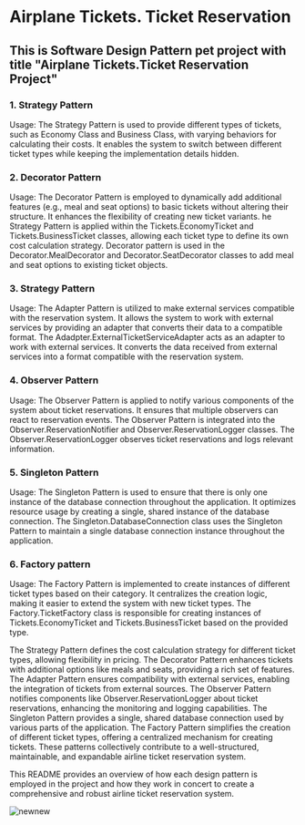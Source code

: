 # Airplane Tickets. Ticket Reservation
## This is Software Design Pattern pet project with title "Airplane Tickets.Ticket Reservation Project"

### 1. Strategy Pattern
Usage: The Strategy Pattern is used to provide different types of tickets, such as Economy Class and Business Class, with varying behaviors for calculating their costs. It enables the system to switch between different ticket types while keeping the implementation details hidden.

### 2. Decorator Pattern
Usage: The Decorator Pattern is employed to dynamically add additional features (e.g., meal and seat options) to basic tickets without altering their structure. It enhances the flexibility of creating new ticket variants.
he Strategy Pattern is applied within the Tickets.EconomyTicket and Tickets.BusinessTicket classes, allowing each ticket type to define its own cost calculation strategy.
Decorator pattern is used in the Decorator.MealDecorator and Decorator.SeatDecorator classes to add meal and seat options to existing ticket objects.

### 3. Strategy Pattern
Usage: The Adapter Pattern is utilized to make external services compatible with the reservation system. It allows the system to work with external services by providing an adapter that converts their data to a compatible format.
The Adadpter.ExternalTicketServiceAdapter acts as an adapter to work with external services. It converts the data received from external services into a format compatible with the reservation system.

### 4. Observer Pattern
Usage: The Observer Pattern is applied to notify various components of the system about ticket reservations. It ensures that multiple observers can react to reservation events.
The Observer Pattern is integrated into the Observer.ReservationNotifier and Observer.ReservationLogger classes. The Observer.ReservationLogger observes ticket reservations and logs relevant information.

### 5. Singleton Pattern
Usage: The Singleton Pattern is used to ensure that there is only one instance of the database connection throughout the application. It optimizes resource usage by creating a single, shared instance of the database connection.
The Singleton.DatabaseConnection class uses the Singleton Pattern to maintain a single database connection instance throughout the application.

### 6. Factory pattern
Usage: The Factory Pattern is implemented to create instances of different ticket types based on their category. It centralizes the creation logic, making it easier to extend the system with new ticket types.
The Factory.TicketFactory class is responsible for creating instances of Tickets.EconomyTicket and Tickets.BusinessTicket based on the provided type.

The Strategy Pattern defines the cost calculation strategy for different ticket types, allowing flexibility in pricing.
The Decorator Pattern enhances tickets with additional options like meals and seats, providing a rich set of features.
The Adapter Pattern ensures compatibility with external services, enabling the integration of tickets from external sources.
The Observer Pattern notifies components like Observer.ReservationLogger about ticket reservations, enhancing the monitoring and logging capabilities.
The Singleton Pattern provides a single, shared database connection used by various parts of the application.
The Factory Pattern simplifies the creation of different ticket types, offering a centralized mechanism for creating tickets.
These patterns collectively contribute to a well-structured, maintainable, and expandable airline ticket reservation system.

This README provides an overview of how each design pattern is employed in the project and how they work in concert to create a comprehensive and robust airline ticket reservation system.


![newnew](https://github.com/daniyaradil04/sdp_final/assets/124418726/5fc1f00f-bad2-4be0-99a0-bc6b7c2e069e)

